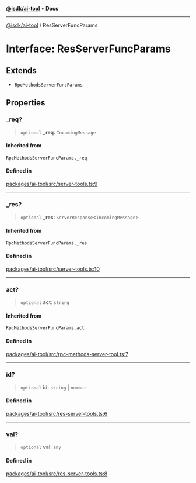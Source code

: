 [**@isdk/ai-tool**](../README.md) • **Docs**

***

[@isdk/ai-tool](../globals.md) / ResServerFuncParams

# Interface: ResServerFuncParams

## Extends

- `RpcMethodsServerFuncParams`

## Properties

### \_req?

> `optional` **\_req**: `IncomingMessage`

#### Inherited from

`RpcMethodsServerFuncParams._req`

#### Defined in

[packages/ai-tool/src/server-tools.ts:9](https://github.com/isdk/ai-tool.js/blob/5f9f0083c734722103ff5468e424b48c212a55f0/src/server-tools.ts#L9)

***

### \_res?

> `optional` **\_res**: `ServerResponse`\<`IncomingMessage`\>

#### Inherited from

`RpcMethodsServerFuncParams._res`

#### Defined in

[packages/ai-tool/src/server-tools.ts:10](https://github.com/isdk/ai-tool.js/blob/5f9f0083c734722103ff5468e424b48c212a55f0/src/server-tools.ts#L10)

***

### act?

> `optional` **act**: `string`

#### Inherited from

`RpcMethodsServerFuncParams.act`

#### Defined in

[packages/ai-tool/src/rpc-methods-server-tool.ts:7](https://github.com/isdk/ai-tool.js/blob/5f9f0083c734722103ff5468e424b48c212a55f0/src/rpc-methods-server-tool.ts#L7)

***

### id?

> `optional` **id**: `string` \| `number`

#### Defined in

[packages/ai-tool/src/res-server-tools.ts:6](https://github.com/isdk/ai-tool.js/blob/5f9f0083c734722103ff5468e424b48c212a55f0/src/res-server-tools.ts#L6)

***

### val?

> `optional` **val**: `any`

#### Defined in

[packages/ai-tool/src/res-server-tools.ts:8](https://github.com/isdk/ai-tool.js/blob/5f9f0083c734722103ff5468e424b48c212a55f0/src/res-server-tools.ts#L8)
